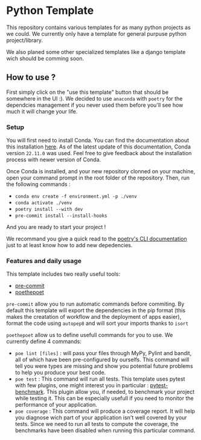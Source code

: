 # Python Template

This repository contains various templates for as many python projects as we could. We currently only have a template for  general purpuse python project/library.

We also planed some other specialized templates like a django template wich should be comming soon.

## How to use ?

First simply click on the "use this template" button that should be somewhere in the UI :).
We decided to use `anaconda` with `poetry` for the dependcies management if you never used them before you'll see how much it will change your life.

### Setup
You will first need to install Conda. You can find the documentation about this installation [here](https://docs.conda.io/projects/conda/en/latest/user-guide/install/index.html). As of the latest update of this documentation, Conda version `22.11.0` was used. Feel free to give feedback about the installation process with newer version of Conda.

Once Conda is installed, and your new repository clonned on your machine,  open your command prompt in the root folder of the repository. Then, run the following commands :

 - `conda env create -f environment.yml -p ./venv`
 - `conda activate ./venv`
 - `poetry install --with dev`
 - `pre-commit install --install-hooks`

 And you are ready to start your project !

We recommand you give a quick read to the [poetry's CLI documentation](https://python-poetry.org/docs/cli/) just to at least know how to add new depedencies.


### Features and daily usage
This template includes two really useful tools:

 - [pre-commit](https://github.com/pre-commit/pre-commit)
 - [poethepoet](https://github.com/nat-n/poethepoet)

`pre-commit` allow you to run automatic commands before commiting. By default this template will export the dependencies in the pip format (this makes the creatation of workflow and the deployment of apps easier), format the code using `autopep8` and will sort your imports thanks to `isort`

`poethepoet` allow us to define usefull commands for you to use. We currently define 4 commands:
 - `poe lint [files]` : will pass your files through MyPy, Pylint and bandit, all of which have been pre-configured by ourselfs. This command will tell you were types are missing and show you potential future problems to help you produce your best code.
 - `poe test` : This command will run all tests. This template uses pytest with few plugins, one might interest you in particular : [pytest-benchmark](https://pytest-benchmark.readthedocs.io/en/latest/usage.html). This plugin allow you, if needed, to benchmark your project while testing it. This can be especially usefull if you need to monitor the performance of your application.
 - `poe coverage` : This command will produce a coverage report. It will help you diagnose wich part of your application isn't well covered by your tests. Since we need to run all tests to compute the coverage, the benchmarks have been disabled when running this particular command.


